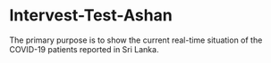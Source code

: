 # Intervest-Test-Ashan
 The primary purpose is to show the current real-time situation of the COVID-19 patients reported in Sri Lanka. 
